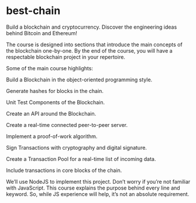 # best-chain

Build a blockchain and cryptocurrency. Discover the engineering ideas behind Bitcoin and Ethereum!

The course is designed into sections that introduce the main concepts of the blockchain one-by-one. By the end of the course, you will have a respectable blockchain project in your repertoire.

Some of the main course highlights:

Build a Blockchain in the object-oriented programming style.

Generate hashes for blocks in the chain.

Unit Test Components of the Blockchain.

Create an API around the Blockchain.

Create a real-time connected peer-to-peer server.

Implement a proof-of-work algorithm.

Sign Transactions with cryptography and digital signature.

Create a Transaction Pool for a real-time list of incoming data.

Include transactions in core blocks of the chain.

We’ll use NodeJS to implement this project. Don’t worry if you’re not familiar with JavaScript. This course explains the purpose behind every line and keyword. So, while JS experience will help, it’s not an absolute requirement.

